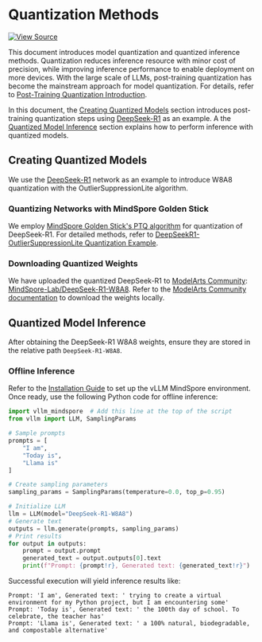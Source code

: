 # Quantization Methods

[![View Source](https://mindspore-website.obs.cn-north-4.myhuaweicloud.com/website-images/master/resource/_static/logo_source_en.svg)](https://gitee.com/mindspore/docs/blob/master/docs/vllm_mindspore/docs/source_en/user_guide/supported_features/quantization/quantization.md)

This document introduces model quantization and quantized inference methods. Quantization reduces inference resource with minor cost of precision, while improving inference performance to enable deployment on more devices. With the large scale of LLMs, post-training quantization has become the mainstream approach for model quantization. For details, refer to [Post-Training Quantization Introduction](https://gitee.com/mindspore/golden-stick/blob/master/mindspore_gs/ptq/README.md).

In this document, the [Creating Quantized Models](#creating-quantized-models) section introduces post-training quantization steps using [DeepSeek-R1](https://huggingface.co/deepseek-ai/DeepSeek-R1) as an example. A the [Quantized Model Inference](#quantized-model-inference) section explains how to perform inference with quantized models.

## Creating Quantized Models

We use the [DeepSeek-R1](https://huggingface.co/deepseek-ai/DeepSeek-R1) network as an example to introduce W8A8 quantization with the OutlierSuppressionLite algorithm.

### Quantizing Networks with MindSpore Golden Stick

We employ [MindSpore Golden Stick's PTQ algorithm](https://gitee.com/mindspore/golden-stick/blob/master/mindspore_gs/ptq/ptq/README.md) for quantization of DeepSeek-R1. For detailed methods, refer to [DeepSeekR1-OutlierSuppressionLite Quantization Example](https://gitee.com/mindspore/golden-stick/blob/master/example/deepseekv3/a8w8-osl/readme.md).

### Downloading Quantized Weights

We have uploaded the quantized DeepSeek-R1 to [ModelArts Community](https://modelers.cn): [MindSpore-Lab/DeepSeek-R1-W8A8](https://modelers.cn/models/MindSpore-Lab/DeepSeek-R1-W8A8). Refer to the [ModelArts Community documentation](https://modelers.cn/docs/en/openmind-hub-client/0.9/basic_tutorial/download.html) to download the weights locally.

## Quantized Model Inference

After obtaining the DeepSeek-R1 W8A8 weights, ensure they are stored in the relative path `DeepSeek-R1-W8A8`.

### Offline Inference

Refer to the [Installation Guide](../../../getting_started/installation/installation.md) to set up the vLLM MindSpore environment. Once ready, use the following Python code for offline inference:

```python
import vllm_mindspore  # Add this line at the top of the script
from vllm import LLM, SamplingParams

# Sample prompts
prompts = [
    "I am",
    "Today is",
    "Llama is"
]

# Create sampling parameters
sampling_params = SamplingParams(temperature=0.0, top_p=0.95)

# Initialize LLM
llm = LLM(model="DeepSeek-R1-W8A8")
# Generate text
outputs = llm.generate(prompts, sampling_params)
# Print results
for output in outputs:
    prompt = output.prompt
    generated_text = output.outputs[0].text
    print(f"Prompt: {prompt!r}, Generated text: {generated_text!r}")
```

Successful execution will yield inference results like:

```text
Prompt: 'I am', Generated text: ' trying to create a virtual environment for my Python project, but I am encountering some'
Prompt: 'Today is', Generated text: ' the 100th day of school. To celebrate, the teacher has'
Prompt: 'Llama is', Generated text: ' a 100% natural, biodegradable, and compostable alternative'
```
